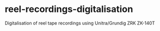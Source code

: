 # reel-recordings-digitalisation
Digitalisation of reel tape recordings using Unitra/Grundig ZRK ZK-140T
